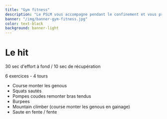```yaml
---
title: "Gym fitness"
description: "Le PSLM vous accompagne pendant le confinement et vous propose des exercises à faire à la maison"
banner: "/img/banner-gym-fitness.jpg"
color: text-black
background: banner-light
---
```

# Le hit
30 sec d'effort à fond / 10 sec de récupération

6 exercices  -  4 tours

- Course monter les genous
- Squats sautés
- Pompes coudes remonter bras tendus
- Burpees
- Mountain climber (course monter les genous en gainage)
- Saute en fente / fente
